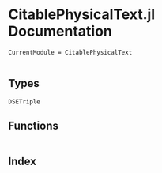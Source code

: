 # CitablePhysicalText.jl Documentation
```@meta
CurrentModule = CitablePhysicalText
```
```@contents
```
## Types
```@docs
DSETriple
```
## Functions
```@docs
```
## Index
```@index
```
